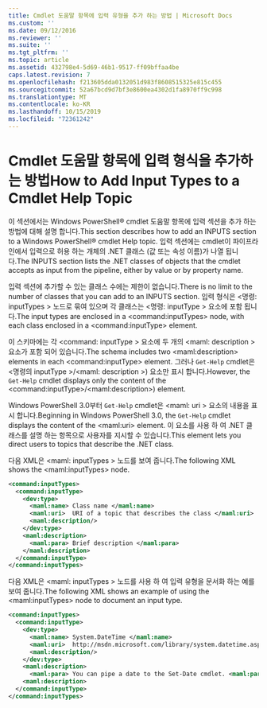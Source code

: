 ```yaml
---
title: Cmdlet 도움말 항목에 입력 유형을 추가 하는 방법 | Microsoft Docs
ms.custom: ''
ms.date: 09/12/2016
ms.reviewer: ''
ms.suite: ''
ms.tgt_pltfrm: ''
ms.topic: article
ms.assetid: 432798e4-5d69-46b1-9517-ff09bffaa4be
caps.latest.revision: 7
ms.openlocfilehash: f213605dda0132051d983f8608515325e815c455
ms.sourcegitcommit: 52a67bcd9d7bf3e8600ea4302d1fa8970ff9c998
ms.translationtype: MT
ms.contentlocale: ko-KR
ms.lasthandoff: 10/15/2019
ms.locfileid: "72361242"
---
```

# <a name="how-to-add-input-types-to-a-cmdlet-help-topic"></a><span data-ttu-id="46aa6-102">Cmdlet 도움말 항목에 입력 형식을 추가하는 방법</span><span class="sxs-lookup"><span data-stu-id="46aa6-102">How to Add Input Types to a Cmdlet Help Topic</span></span>

<span data-ttu-id="46aa6-103">이 섹션에서는 Windows PowerShell® cmdlet 도움말 항목에 입력 섹션을 추가 하는 방법에 대해 설명 합니다.</span><span class="sxs-lookup"><span data-stu-id="46aa6-103">This section describes how to add an INPUTS section to a Windows PowerShell® cmdlet Help topic.</span></span> <span data-ttu-id="46aa6-104">입력 섹션에는 cmdlet이 파이프라인에서 입력으로 허용 하는 개체의 .NET 클래스 (값 또는 속성 이름)가 나열 됩니다.</span><span class="sxs-lookup"><span data-stu-id="46aa6-104">The INPUTS section lists the .NET classes of objects that the cmdlet accepts as input from the pipeline, either by value or by property name.</span></span>

<span data-ttu-id="46aa6-105">입력 섹션에 추가할 수 있는 클래스 수에는 제한이 없습니다.</span><span class="sxs-lookup"><span data-stu-id="46aa6-105">There is no limit to the number of classes that you can add to an INPUTS section.</span></span> <span data-ttu-id="46aa6-106">입력 형식은 \<명령: inputTypes > 노드로 묶여 있으며 각 클래스는 \<명령: inputType > 요소에 포함 됩니다.</span><span class="sxs-lookup"><span data-stu-id="46aa6-106">The input types are enclosed in a \<command:inputTypes> node, with each class enclosed in a  \<command:inputType> element.</span></span>

<span data-ttu-id="46aa6-107">이 스키마에는 각 \<command: inputType > 요소에 두 개의 \<maml: description > 요소가 포함 되어 있습니다.</span><span class="sxs-lookup"><span data-stu-id="46aa6-107">The schema includes two \<maml:description> elements in each \<command:inputType> element.</span></span> <span data-ttu-id="46aa6-108">그러나 `Get-Help` cmdlet은 \<명령의 inputType >/\<maml: description >) 요소만 표시 합니다.</span><span class="sxs-lookup"><span data-stu-id="46aa6-108">However, the `Get-Help` cmdlet displays only the content of the \<command:inputType>/\<maml:description>) element.</span></span>

<span data-ttu-id="46aa6-109">Windows PowerShell 3.0부터 `Get-Help` cmdlet은 \<maml: uri > 요소의 내용을 표시 합니다.</span><span class="sxs-lookup"><span data-stu-id="46aa6-109">Beginning in Windows PowerShell 3.0, the `Get-Help` cmdlet displays the content of the \<maml:uri> element.</span></span> <span data-ttu-id="46aa6-110">이 요소를 사용 하 여 .NET 클래스를 설명 하는 항목으로 사용자를 지시할 수 있습니다.</span><span class="sxs-lookup"><span data-stu-id="46aa6-110">This element lets you direct users to topics that describe the .NET class.</span></span>

<span data-ttu-id="46aa6-111">다음 XML은 \<maml: inputTypes > 노드를 보여 줍니다.</span><span class="sxs-lookup"><span data-stu-id="46aa6-111">The following XML shows the \<maml:inputTypes> node.</span></span>

```xml
<command:inputTypes>
  <command:inputType>
    <dev:type>
      <maml:name> Class name </maml:name>
      <maml:uri>  URI of a topic that describes the class </maml:uri>
      <maml:description/>
    </dev:type>
    <maml:description>
      <maml:para> Brief description </maml:para>
    </maml:description>
  </command:inputType>
</command:inputTypes>
```

<span data-ttu-id="46aa6-112">다음 XML은 \<maml: inputTypes > 노드를 사용 하 여 입력 유형을 문서화 하는 예를 보여 줍니다.</span><span class="sxs-lookup"><span data-stu-id="46aa6-112">The following XML shows an example of using the \<maml:inputTypes> node to document an input type.</span></span>

```xml
<command:inputTypes>
  <command:inputType>
    <dev:type>
      <maml:name> System.DateTime </maml:name>
      <maml:uri>  http://msdn.microsoft.com/library/system.datetime.aspx </maml:uri>
      <maml:description/>
    </dev:type>
    <maml:description>
      <maml:para> You can pipe a date to the Set-Date cmdlet. <maml:para>
    <maml:description>
  </command:inputType>
</command:inputTypes>
```